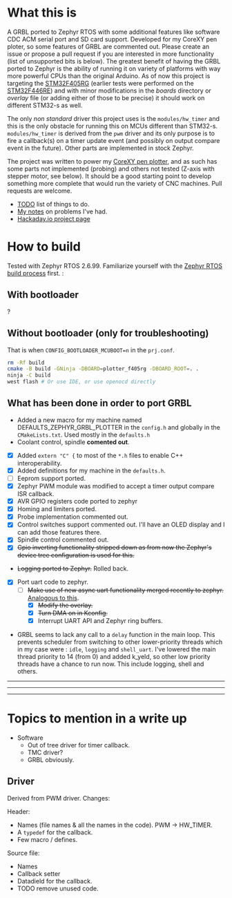 # What this is
A GRBL ported to Zephyr RTOS with some additional features like software CDC ACM serial port and SD card support. Developed for my CoreXY pen ploter, so some features of GRBL are commented out. Please create an issue or propose a pull request if you are interested in more functionality (list of unsupported bits is below). The greatest benefit of having the GRBL ported to Zephyr is the ability of running it on variety of platforms with way more powerful CPUs than the original Arduino. As of now this project is targeting the [STM32F405RG](https://www.st.com/en/microcontrollers-microprocessors/stm32f405rg.html) (earlier tests were performed on the [STM32F446RE](https://www.st.com/en/microcontrollers-microprocessors/stm32f446re.html)) and with minor modifications in the *boards* directory or *overlay* file (or adding either of those to be precise) it should work on different STM32-s as well.

The only *non standard* driver this project uses is the `modules/hw_timer` and this is the only obstacle for running this on MCUs different than STM32-s. `modules/hw_timer` is derived from the `pwm` driver and its only purpose is to fire a callback(s) on a timer update event (and possibly on output compare event in the future). Other parts are implemented in stock Zephyr.

The project was written to power my [CoreXY pen plotter](https://hackaday.io/project/177237-corexy-pen-plotter), and as such has some parts not implemented (probing) and others not tested (Z-axis with stepper motor, see below). It should be a good starting point to develop something more complete that would run the variety of CNC machines. Pull requests are welcome.

* [TODO](TODO.md) list of things to do.
* [My notes](NOTES.md) on problems I've had.
* [Hackaday.io project page](https://hackaday.io/project/177237-corexy-pen-plotter)



# How to build
Tested with Zephyr RTOS 2.6.99. Familiarize yourself with the [Zephyr RTOS build process](https://docs.zephyrproject.org/latest/getting_started/index.html) first. :


## With bootloader
?

## Without bootloader (only for troubleshooting)
That is when `CONFIG_BOOTLOADER_MCUBOOT=n` in the `prj.conf`.
```sh
rm -Rf build
cmake -B build -GNinja -DBOARD=plotter_f405rg -DBOARD_ROOT=. .
ninja -C build
west flash # Or use IDE, or use openocd directly
```

## What has been done in order to port GRBL
* Added a new macro for my machine named DEFAULTS_ZEPHYR_GRBL_PLOTTER in the `config.h` and globally in the `CMakeLists.txt`. Used mostly in the `defaults.h`
* Coolant control, spindle **comented out**.
* [x] Added `extern "C" {` to most of the `*.h` files to enable C++ interoperability.
* [x] Added definitions for my machine in the `defaults.h`.
* [ ] Eeprom support ported.
* [x] Zephyr PWM module was modified to accept a timer output compare ISR callback.
* [x] AVR GPIO registers code ported to zephyr
* [x] Homing and limiters ported.
* [x] Probe implementation commented out.
* [x] Control switches support commented out. I'll have an OLED display and I can add those features there.
* [x] Spindle control commented out.
* [x] ~~Gpio inverting functionality stripped down as from now the Zephyr's device tree configuration is used for this.~~
* ~~Logging ported to Zephyr.~~ Rolled back.
* [x] Port uart code to zephyr.
  * [ ] ~~Make use of new async uart functionality merged recently to zephyr.~~ [Analogous to this](https://github.com/zephyrproject-rtos/zephyr/pull/30917/commits/a62711bd260fea80948f668d35b05452bd26e95f).
    * [x] ~~Modify the overlay.~~
    * [x] ~~Turn DMA on in Kconfig.~~
    * [x] Interrupt UART API and Zephyr ring buffers.
* GRBL seems to lack any call to a `delay` function in the main loop. This prevents scheduler from switching to other lower-priority threads which in my case were : `idle`, `logging` and `shell_uart`. I've lowered the main thread priority to 14 (from 0) and added k_yeld, so other low priority threads have a chance to run now. This include logging, shell and others.
-----
-----
-----

# Topics to mention in a write up
* Software
  * Out of tree driver for timer callback.
  * TMC driver?
  * GRBL obviously.

## Driver
Derived from PWM driver. Changes:

Header:
* Names (file names & all the names in the code). PWM -> HW_TIMER.
* A `typedef` for the callback.
* Few macro / defines.

Source file:
* Names
* Callback setter
* Datadield for the callback.
* TODO remove unused code.